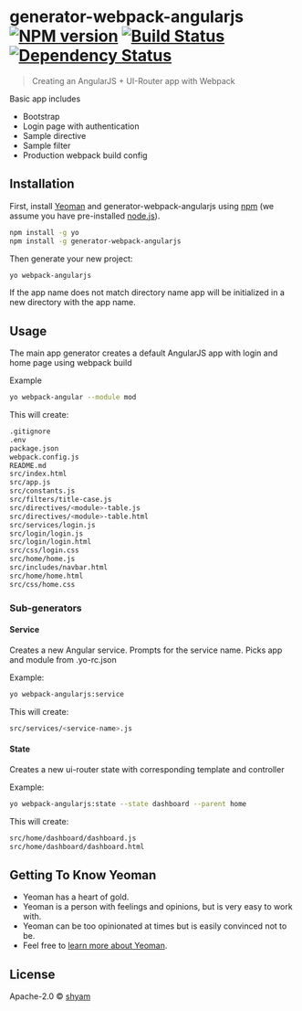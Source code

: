 # generator-webpack-angularjs [![NPM version][npm-image]][npm-url] [![Build Status][travis-image]][travis-url] [![Dependency Status][daviddm-image]][daviddm-url]
> Creating an AngularJS + UI-Router app with Webpack

Basic app includes

- Bootstrap
- Login page with authentication
- Sample directive
- Sample filter
- Production webpack build config

## Installation

First, install [Yeoman](http://yeoman.io) and generator-webpack-angularjs using [npm](https://www.npmjs.com/) (we assume you have pre-installed [node.js](https://nodejs.org/)).

```bash
npm install -g yo
npm install -g generator-webpack-angularjs
```

Then generate your new project:

```bash
yo webpack-angularjs
```

If the app name does not match directory name app will be initialized in a new directory with the app name.

## Usage ##

The main app generator creates a default AngularJS app with login and home page using webpack build

Example
```sh
yo webpack-angular --module mod
```
This will create:
```sh
.gitignore
.env
package.json
webpack.config.js
README.md
src/index.html
src/app.js
src/constants.js
src/filters/title-case.js
src/directives/<module>-table.js
src/directives/<module>-table.html
src/services/login.js
src/login/login.js
src/login/login.html
src/css/login.css
src/home/home.js
src/includes/navbar.html
src/home/home.html
src/css/home.css
```

### Sub-generators ###

#### Service ####

Creates a new Angular service. Prompts for the service name. Picks app and module from .yo-rc.json

Example:
```sh
yo webpack-angularjs:service
```
This will create:
```sh
src/services/<service-name>.js
```

#### State ####

Creates a new ui-router state with corresponding template and controller

Example:

``` sh
yo webpack-angularjs:state --state dashboard --parent home
```

This will create:

``` sh
src/home/dashboard/dashboard.js
src/home/dashboard/dashboard.html
```

## Getting To Know Yeoman

 * Yeoman has a heart of gold.
 * Yeoman is a person with feelings and opinions, but is very easy to work with.
 * Yeoman can be too opinionated at times but is easily convinced not to be.
 * Feel free to [learn more about Yeoman](http://yeoman.io/).

## License

Apache-2.0 © [shyam]()


[npm-image]: https://badge.fury.io/js/generator-webpack-angularjs.svg
[npm-url]: https://npmjs.org/package/generator-webpack-angularjs
[travis-image]: https://travis-ci.org/xshyamx/generator-webpack-angularjs.svg?branch=master
[travis-url]: https://travis-ci.org/xshyamx/generator-webpack-angularjs
[daviddm-image]: https://david-dm.org/xshyamx/generator-webpack-angularjs.svg?theme=shields.io
[daviddm-url]: https://david-dm.org/xshyamx/generator-webpack-angularjs
